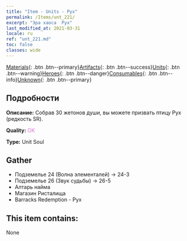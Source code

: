 ```yaml
---
title: "Item - Units - Рух"
permalink: /Items/unt_221/
excerpt: "Эра хаоса  Рух"
last_modified_at: 2021-03-31
locale: ru
ref: "unt_221.md"
toc: false
classes: wide
---
```

 [Materials](/ru/Items/){: .btn .btn--primary}[Artifacts](/ru/Items/Artifacts/){: .btn .btn--success}[Units](/ru/Items/Units/){: .btn .btn--warning}[Heroes](/ru/Items/Heroes/){: .btn .btn--danger}[Consumables](/ru/Items/Consumables/){: .btn .btn--info}[Unknown](/ru/Items/Unknown/){: .btn .btn--primary}

## Подробности
 **Описание:** Собрав 30 жетонов души, вы можете призвать птицу Рух (редкость SR).

 **Quality:** <span style="color: #DA70D6">OK</span>

 **Type:** Unit Soul

## Gather

*    Подземелье 24 (Волна элементалей) -> 24-3 
*    Подземелье 26 (Звук судьбы) -> 26-5 
*    Алтарь найма 
*    Магазин Ристалища 
*    Barracks Redemption - Рух 

## This item contains:

  None

